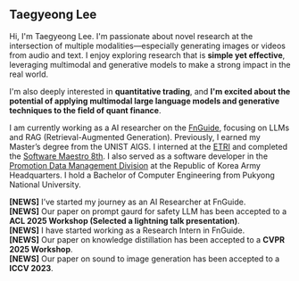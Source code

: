 ## Taegyeong Lee

Hi, I'm Taegyeong Lee. I'm passionate about novel research at the intersection of multiple modalities—especially generating images or videos from audio and text. I enjoy exploring research that is **simple yet effective**, leveraging multimodal and generative models to make a strong impact in the real world.

I'm also deeply interested in **quantitative trading**, and **I'm excited about the potential of applying multimodal large language models and generative techniques to the field of quant finance**.

I am currently working as a AI researcher on the [FnGuide](https://www.fnguide.com), focusing on LLMs and RAG (Retrieval-Augmented Generation). Previously, I earned my Master’s degree from the UNIST AIGS. I interned at the [ETRI](https://www.etri.re.kr/intro.html) and completed the [Software Maestro 8th](https://www.swmaestro.org/sw/main/main.do). I also served as a software developer in the [Promotion Data Management Division](https://www.army.mil.kr/sites/army/index.do) at the Republic of Korea Army Headquarters. I hold a Bachelor of Computer Engineering from Pukyong National University.

**[NEWS]** I’ve started my journey as an AI Researcher at FnGuide.  
**[NEWS]** Our paper on prompt gaurd for safety LLM has been accepted to a **ACL 2025 Workshop (Selected a lightning talk presentation)**.  
**[NEWS]** I have started working as a Research Intern in FnGuide.  
**[NEWS]** Our paper on knowledge distillation has been accepted to a **CVPR 2025 Workshop**.  
**[NEWS]** Our paper on sound to image generation has been accepted to a **ICCV 2023**.  
